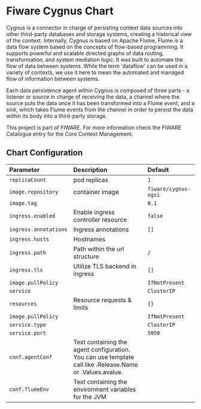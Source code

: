 # Fiware Cygnus Chart
Cygnus is a connector in charge of persisting context data sources into other third-party databases and storage systems,
creating a historical view of the context. Internally, Cygnus is based on Apache Flume, Flume is a data flow system based
on the concepts of flow-based programming. It supports powerful and scalable directed graphs of data routing, transformation,
and system mediation logic. It was built to automate the flow of data between systems. While the term 'dataflow' can be used
in a variety of contexts, we use it here to mean the automated and managed flow of information between systems.

Each data persistence agent within Cygnus is composed of three parts - a listener or source in charge of receiving the data,
a channel where the source puts the data once it has been transformed into a Flume event, and a sink, which takes Flume
events from the channel in order to persist the data within its body into a third-party storage.

This project is part of FIWARE. For more information check the FIWARE Catalogue entry for the Core Context Management.


## Chart Configuration

| Parameter               | Description                                           | Default                     |
| :---------------------- |:-------------------------------                       | :------------------------   |
| `replicaCount`          | pod replicas                                          | `1`                         |
| `image.repository`      | container image                                       | `fiware/cygnus-ngsi`        |
| `image.tag`             |                                                       | `0.1`                       |
| `ingress.enabled`       | Enable ingress controller resource                    | `false`                     |
| `ingress.annotations`   | Ingress annotations                                   | `[]`                        |
| `ingress.hosts`         | Hostnames                                             |                             |
| `ingress.path`          | Path within the url structure                         | `/`                         |
| `ingress.tls`           | Utilize TLS backend in ingress                        | `[]`                        |
| `image.pullPolicy`      |                                                       | `IfNotPresent`              |
| `service`               |                                                       | `ClusterIP`                 |
| `resources`             | Resource requests & limits                            | `{}`                       |
| `image.pullPolicy`      |                                                       | `IfNotPresent`              |
| `service.type`          |                                                       | `ClusterIP`                 |
| `service.port`          |                                                       | `5050`                      |
| `conf.agentConf`        | Text containing the agent configuration. You can use template call like  .Release.Name  or .Values.avalue.  |                             |
| `conf.flumeEnv`         | Text containing the environment variables for the JVM |                             |




